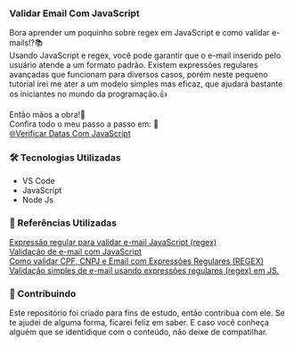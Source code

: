 ### Validar Email Com JavaScript
<!--Como validar um e-mail utilizando JavaScript e regex.-->

Bora aprender um poquinho sobre regex em JavaScript e como validar e-mails!?📚  
Usando JavaScript e regex, você pode garantir que o e-mail inserido pelo usuário atende a um formato padrão.
Existem expressões regulares avançadas que funcionam para diversos casos, porém neste pequeno tutorial irei me ater a um modelo simples mas eficaz, que ajudará bastante os iniciantes no mundo da programação.👍

Então mãos a obra!👊  
Confira todo o meu passo a passo em: 👀  
[🌐Verificar Datas Com JavaScript](https://medium.com/@diegojfsr/valida%C3%A7%C3%A3o-de-e-mail-com-javascript-a284614766a0)

### 🛠 Tecnologias Utilizadas
- VS Code
- JavaScript
- Node Js


### 📑 Referências Utilizadas  
[Expressão regular para validar e-mail JavaScript (regex)]()  
[Validação de e-mail com JavaScript]()  
[Como validar CPF, CNPJ e Email com Expressões Regulares (REGEX)]()  
[Validação simples de e-mail usando expressões regulares (regex) em JS.]()  



### 🤝 Contribuindo
Este repositório foi criado para fins de estudo, então contribua com ele. Se te ajudei de alguma forma, ficarei feliz em
saber. E caso você conheça alguém que se identidique com o conteúdo, não deixe de compatilhar.
